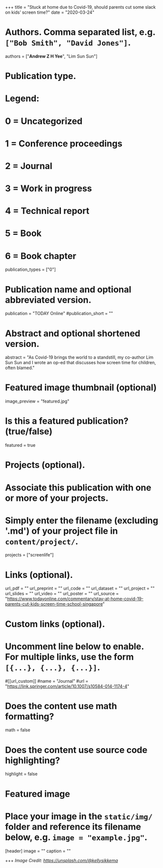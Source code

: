 +++
title = "Stuck at home due to Covid-19, should parents cut some slack on kids’ screen time?"
date = "2020-03-24"

# Authors. Comma separated list, e.g. `["Bob Smith", "David Jones"]`.

authors = ["**Andrew Z H Yee**", "Lim Sun Sun"]

# Publication type.
# Legend:
# 0 = Uncategorized
# 1 = Conference proceedings
# 2 = Journal
# 3 = Work in progress
# 4 = Technical report
# 5 = Book
# 6 = Book chapter
publication_types = ["0"]

# Publication name and optional abbreviated version.
publication = "TODAY Online"
#publication_short = ""

# Abstract and optional shortened version.

abstract = "As Covid-19 brings the world to a standstill, my co-author Lim Sun Sun and I wrote an op-ed that discusses how screen time for children, often blamed."

# Featured image thumbnail (optional)
image_preview = "featured.jpg"

# Is this a featured publication? (true/false)
featured = true

# Projects (optional).
#   Associate this publication with one or more of your projects.
#   Simply enter the filename (excluding '.md') of your project file in `content/project/`.
projects = ["screenlife"]

# Links (optional).
url_pdf = ""
url_preprint = ""
url_code = ""
url_dataset = ""
url_project = ""
url_slides = ""
url_video = ""
url_poster = ""
url_source = "https://www.todayonline.com/commentary/stay-at-home-covid-19-parents-cut-kids-screen-time-school-singapore"

# Custom links (optional).
#   Uncomment line below to enable. For multiple links, use the form `[{...}, {...}, {...}]`.
#[[url_custom]]
#name = "Journal"
#url = "https://link.springer.com/article/10.1007/s10584-014-1174-4"

# Does the content use math formatting?
math = false

# Does the content use source code highlighting?
highlight = false
  
# Featured image
# Place your image in the `static/img/` folder and reference its filename below, e.g. `image = "example.jpg"`.
[header]
image = ""
caption = ""

+++
*Image Credit: https://unsplash.com/@kellysikkema*
